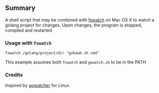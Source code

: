## Summary

A shell script that may be combined with [fswatch](https://github.com/alandipert/fswatch) on Mac OS X to watch a golang project for changes. Upon changes, the program is stopped, compiled and restarted

### Usage with `fswatch`
    fswatch /golang/project/dir "gohawk.sh cmd"

This example assumes both `fswatch` and `gowatch.sh` to be in the PATH

### Credits
Inspired by [gowatcher](https://github.com/nickjj/gowatcher) for Linux.
